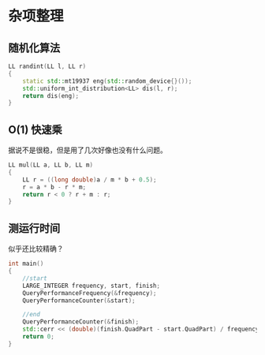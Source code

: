 # 杂项整理

## 随机化算法

```cpp
LL randint(LL l, LL r)
{
    static std::mt19937 eng(std::random_device{}());
    std::uniform_int_distribution<LL> dis(l, r);
    return dis(eng);
}
```

## O(1) 快速乘

据说不是很稳，但是用了几次好像也没有什么问题。

```cpp
LL mul(LL a, LL b, LL m)
{
    LL r = ((long double)a / m * b + 0.5);
    r = a * b - r * m;
    return r < 0 ? r + m : r;
}
```

## 测运行时间

似乎还比较精确？

```cpp
int main()
{
    //start
    LARGE_INTEGER frequency, start, finish;
    QueryPerformanceFrequency(&frequency);
    QueryPerformanceCounter(&start);

    //end
    QueryPerformanceCounter(&finish);
    std::cerr << (double)(finish.QuadPart - start.QuadPart) / frequency.QuadPart << " s" << std::endl;
    return 0;
}
```
